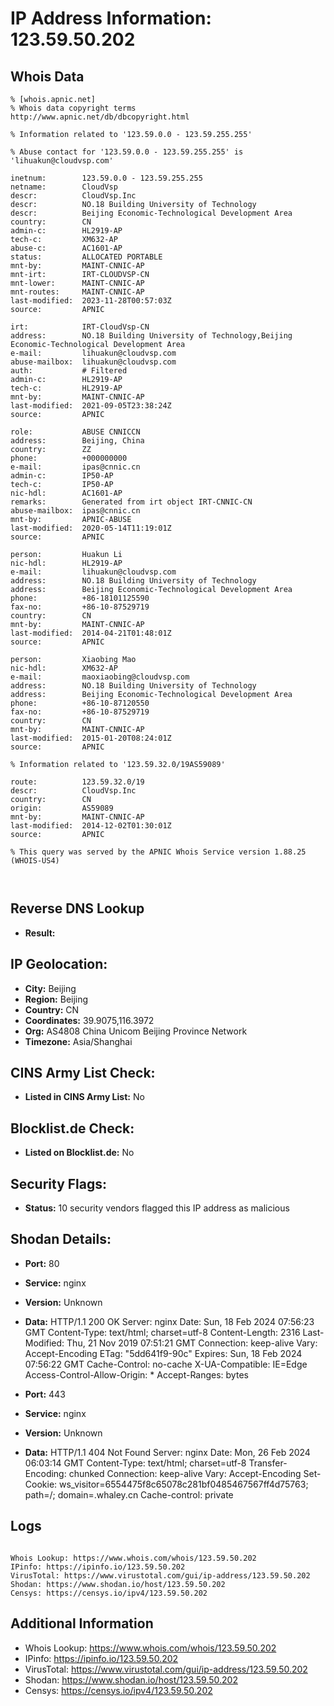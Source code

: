# IP Address Information: 123.59.50.202

## Whois Data
```
% [whois.apnic.net]
% Whois data copyright terms    http://www.apnic.net/db/dbcopyright.html

% Information related to '123.59.0.0 - 123.59.255.255'

% Abuse contact for '123.59.0.0 - 123.59.255.255' is 'lihuakun@cloudvsp.com'

inetnum:        123.59.0.0 - 123.59.255.255
netname:        CloudVsp
descr:          CloudVsp.Inc
descr:          NO.18 Building University of Technology
descr:          Beijing Economic-Technological Development Area
country:        CN
admin-c:        HL2919-AP
tech-c:         XM632-AP
abuse-c:        AC1601-AP
status:         ALLOCATED PORTABLE
mnt-by:         MAINT-CNNIC-AP
mnt-irt:        IRT-CLOUDVSP-CN
mnt-lower:      MAINT-CNNIC-AP
mnt-routes:     MAINT-CNNIC-AP
last-modified:  2023-11-28T00:57:03Z
source:         APNIC

irt:            IRT-CloudVsp-CN
address:        NO.18 Building University of Technology,Beijing Economic-Technological Development Area
e-mail:         lihuakun@cloudvsp.com
abuse-mailbox:  lihuakun@cloudvsp.com
auth:           # Filtered
admin-c:        HL2919-AP
tech-c:         HL2919-AP
mnt-by:         MAINT-CNNIC-AP
last-modified:  2021-09-05T23:38:24Z
source:         APNIC

role:           ABUSE CNNICCN
address:        Beijing, China
country:        ZZ
phone:          +000000000
e-mail:         ipas@cnnic.cn
admin-c:        IP50-AP
tech-c:         IP50-AP
nic-hdl:        AC1601-AP
remarks:        Generated from irt object IRT-CNNIC-CN
abuse-mailbox:  ipas@cnnic.cn
mnt-by:         APNIC-ABUSE
last-modified:  2020-05-14T11:19:01Z
source:         APNIC

person:         Huakun Li
nic-hdl:        HL2919-AP
e-mail:         lihuakun@cloudvsp.com
address:        NO.18 Building University of Technology
address:        Beijing Economic-Technological Development Area
phone:          +86-18101125590
fax-no:         +86-10-87529719
country:        CN
mnt-by:         MAINT-CNNIC-AP
last-modified:  2014-04-21T01:48:01Z
source:         APNIC

person:         Xiaobing Mao
nic-hdl:        XM632-AP
e-mail:         maoxiaobing@cloudvsp.com
address:        NO.18 Building University of Technology
address:        Beijing Economic-Technological Development Area
phone:          +86-10-87120550
fax-no:         +86-10-87529719
country:        CN
mnt-by:         MAINT-CNNIC-AP
last-modified:  2015-01-20T08:24:01Z
source:         APNIC

% Information related to '123.59.32.0/19AS59089'

route:          123.59.32.0/19
descr:          CloudVsp.Inc
country:        CN
origin:         AS59089
mnt-by:         MAINT-CNNIC-AP
last-modified:  2014-12-02T01:30:01Z
source:         APNIC

% This query was served by the APNIC Whois Service version 1.88.25 (WHOIS-US4)



```
## Reverse DNS Lookup
- **Result:** 

## IP Geolocation:
- **City:** Beijing
- **Region:** Beijing
- **Country:** CN
- **Coordinates:** 39.9075,116.3972
- **Org:** AS4808 China Unicom Beijing Province Network
- **Timezone:** Asia/Shanghai

## CINS Army List Check:
- **Listed in CINS Army List:** 
No

## Blocklist.de Check:
- **Listed on Blocklist.de:** 
No

## Security Flags:
- **Status:** 10 security vendors flagged this IP address as malicious

## Shodan Details:
- **Port:** 80
- **Service:** nginx
- **Version:** Unknown
- **Data:** HTTP/1.1 200 OK
Server: nginx
Date: Sun, 18 Feb 2024 07:56:23 GMT
Content-Type: text/html; charset=utf-8
Content-Length: 2316
Last-Modified: Thu, 21 Nov 2019 07:51:21 GMT
Connection: keep-alive
Vary: Accept-Encoding
ETag: "5dd641f9-90c"
Expires: Sun, 18 Feb 2024 07:56:22 GMT
Cache-Control: no-cache
X-UA-Compatible: IE=Edge
Access-Control-Allow-Origin: *
Accept-Ranges: bytes



- **Port:** 443
- **Service:** nginx
- **Version:** Unknown
- **Data:** HTTP/1.1 404 Not Found
Server: nginx
Date: Mon, 26 Feb 2024 06:03:14 GMT
Content-Type: text/html; charset=utf-8
Transfer-Encoding: chunked
Connection: keep-alive
Vary: Accept-Encoding
Set-Cookie: ws_visitor=6554475f8c65078c281bf0485467567ff4d75763; path=/; domain=.whaley.cn
Cache-control: private



## Logs
```

Whois Lookup: https://www.whois.com/whois/123.59.50.202
IPinfo: https://ipinfo.io/123.59.50.202
VirusTotal: https://www.virustotal.com/gui/ip-address/123.59.50.202
Shodan: https://www.shodan.io/host/123.59.50.202
Censys: https://censys.io/ipv4/123.59.50.202

```
## Additional Information
- Whois Lookup: https://www.whois.com/whois/123.59.50.202
- IPinfo: https://ipinfo.io/123.59.50.202
- VirusTotal: https://www.virustotal.com/gui/ip-address/123.59.50.202
- Shodan: https://www.shodan.io/host/123.59.50.202
- Censys: https://censys.io/ipv4/123.59.50.202

